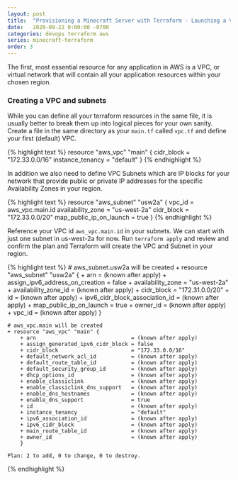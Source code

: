```yaml
---
layout: post
title:  "Provisioning a Minecraft Server with Terraform - Launching a VPC"
date:   2020-09-22 0:00:00 -0700
categories: devops terraform aws
series: minecraft-terraform
order: 3
---
```


The first, most essential resource for any application in AWS is a VPC, or virtual network that will contain all your application resources within your chosen region.

### Creating a VPC and subnets

While you can define all your terraform resources in the same file, it is usually better to break them up into logical pieces for your own sanity. Create a file in the same directory as your `main.tf` called `vpc.tf` and define your first (default) VPC.

{% highlight text %}
    resource "aws_vpc" "main" {
        cidr_block       = "172.33.0.0/16"
        instance_tenancy = "default"
    }
{% endhighlight %}

In addition we also need to define VPC Subnets which are IP blocks for your network that provide public or private IP addresses for the specific Availability Zones in your region.

{% highlight text %}
    resource "aws_subnet" "usw2a" {
        vpc_id                  = aws_vpc.main.id
        availability_zone       = "us-west-2a"
        cidr_block              = "172.33.0.0/20"
        map_public_ip_on_launch = true
    }
{% endhighlight %}

Reference your VPC id `aws_vpc.main.id` in your subnets. We can start with just one subnet in us-west-2a for now. Run `terraform apply` and review and confirm the plan and Terraform will create the VPC and Subnet in your region.

{% highlight text %}
    # aws_subnet.usw2a will be created
    + resource "aws_subnet" "usw2a" {
        + arn                             = (known after apply)
        + assign_ipv6_address_on_creation = false
        + availability_zone               = "us-west-2a"
        + availability_zone_id            = (known after apply)
        + cidr_block                      = "172.31.0.0/20"
        + id                              = (known after apply)
        + ipv6_cidr_block_association_id  = (known after apply)
        + map_public_ip_on_launch         = true
        + owner_id                        = (known after apply)
        + vpc_id                          = (known after apply)
        }

    # aws_vpc.main will be created
    + resource "aws_vpc" "main" {
        + arn                              = (known after apply)
        + assign_generated_ipv6_cidr_block = false
        + cidr_block                       = "172.33.0.0/16"
        + default_network_acl_id           = (known after apply)
        + default_route_table_id           = (known after apply)
        + default_security_group_id        = (known after apply)
        + dhcp_options_id                  = (known after apply)
        + enable_classiclink               = (known after apply)
        + enable_classiclink_dns_support   = (known after apply)
        + enable_dns_hostnames             = (known after apply)
        + enable_dns_support               = true
        + id                               = (known after apply)
        + instance_tenancy                 = "default"
        + ipv6_association_id              = (known after apply)
        + ipv6_cidr_block                  = (known after apply)
        + main_route_table_id              = (known after apply)
        + owner_id                         = (known after apply)
        }

    Plan: 2 to add, 0 to change, 0 to destroy.
{% endhighlight %}
